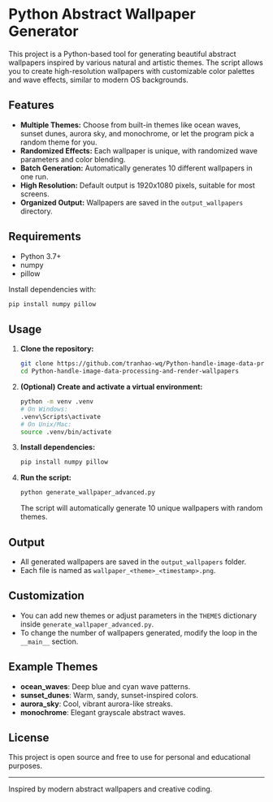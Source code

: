 # Python Abstract Wallpaper Generator

This project is a Python-based tool for generating beautiful abstract wallpapers inspired by various natural and artistic themes. The script allows you to create high-resolution wallpapers with customizable color palettes and wave effects, similar to modern OS backgrounds.

## Features
- **Multiple Themes:** Choose from built-in themes like ocean waves, sunset dunes, aurora sky, and monochrome, or let the program pick a random theme for you.
- **Randomized Effects:** Each wallpaper is unique, with randomized wave parameters and color blending.
- **Batch Generation:** Automatically generates 10 different wallpapers in one run.
- **High Resolution:** Default output is 1920x1080 pixels, suitable for most screens.
- **Organized Output:** Wallpapers are saved in the `output_wallpapers` directory.

## Requirements
- Python 3.7+
- numpy
- pillow

Install dependencies with:
```bash
pip install numpy pillow
```

## Usage
1. **Clone the repository:**
   ```bash
   git clone https://github.com/tranhao-wq/Python-handle-image-data-processing-and-render-wallpapers.git
   cd Python-handle-image-data-processing-and-render-wallpapers
   ```
2. **(Optional) Create and activate a virtual environment:**
   ```bash
   python -m venv .venv
   # On Windows:
   .venv\Scripts\activate
   # On Unix/Mac:
   source .venv/bin/activate
   ```
3. **Install dependencies:**
   ```bash
   pip install numpy pillow
   ```
4. **Run the script:**
   ```bash
   python generate_wallpaper_advanced.py
   ```
   The script will automatically generate 10 unique wallpapers with random themes.

## Output
- All generated wallpapers are saved in the `output_wallpapers` folder.
- Each file is named as `wallpaper_<theme>_<timestamp>.png`.

## Customization
- You can add new themes or adjust parameters in the `THEMES` dictionary inside `generate_wallpaper_advanced.py`.
- To change the number of wallpapers generated, modify the loop in the `__main__` section.

## Example Themes
- **ocean_waves**: Deep blue and cyan wave patterns.
- **sunset_dunes**: Warm, sandy, sunset-inspired colors.
- **aurora_sky**: Cool, vibrant aurora-like streaks.
- **monochrome**: Elegant grayscale abstract waves.

## License
This project is open source and free to use for personal and educational purposes.

---

Inspired by modern abstract wallpapers and creative coding. 